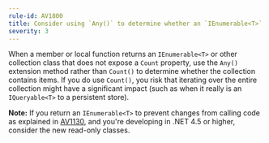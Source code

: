 ```yaml
---
rule-id: AV1800
title: Consider using `Any()` to determine whether an `IEnumerable<T>` is empty
severity: 3
---
```

When a member or local function returns an `IEnumerable<T>` or other collection class that does not expose a `Count` property, use the `Any()` extension method rather than `Count()` to determine whether the collection contains items. If you do use `Count()`, you risk that iterating over the entire collection might have a significant impact (such as when it really is an `IQueryable<T>` to a persistent store).

**Note:** If you return an `IEnumerable<T>` to prevent changes from calling code as explained in [AV1130](/member-design-guidelines#av1130), and you're developing in .NET 4.5 or higher, consider the new read-only classes.
